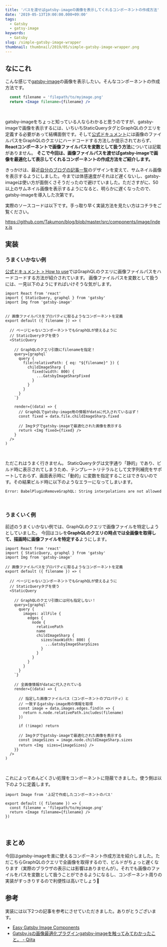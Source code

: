 ```yaml
---
title: 'パスを渡せばgatsby-imageの画像を表示してくれるコンポーネントの作成方法'
date: '2019-05-13T19:00:00.000+09:00'
tags:
  - Gatsby
  - gatsy-image
keywords:
  - Gatsby
slug: /simple-gatsby-image-wrapper
thumbnail: thumbnail/2019/05/simple-gatsby-image-wrapper.png
---
```


## なにこれ

こんな感じで[gatsby-image](https://www.gatsbyjs.org/packages/gatsby-image/)の画像を表示したい。そんなコンポーネントの作成方法です。

```jsx
  const filename = 'filepath/to/myimage.png'
  return <Image filename={filename} />
```
<br/>

gatsby-imageをちょっと知っている人ならわかると思うのですが、gatsby-imageで画像を表示するには、いちいちStaticQueryタグとGraphQLのクエリを定義する必要があって結構面倒です。そして[公式ドキュメント](https://www.gatsbyjs.org/packages/gatsby-image/)には画像のファイルパスをGraphQLのクエリにハードコードする方法しか提示されておらず、**Reactコンポーネントで画像ファイルパスを変数として扱う方法**については記載がありません。
**そこで今回は、画像ファイルパスを渡せばgatsby-imageで画像を最適化して表示してくれるコンポーネントの作成方法をご紹介します。**

きっかけは、最近[自分のブログの記事一覧](../)のデザインを変えて、サムネイル画像を表示するようにしました。今までは体感速度がそれほど遅くないし、gatsby-imageは使い方が面倒くさそうだったので避けていました。たださすがに、50以上のサムネイル画像を表示するようになると、明らかに遅くなったので、gatsby-imageを導入した次第です。

実際のソースコードは以下です。手っ取り早く実装方法を見たい方はコチラをご覧ください。

https://github.com/Takumon/blog/blob/master/src/components/image/index.js


## 実装

### うまくいかない例

[公式ドキュメント > How to use](https://www.gatsbyjs.org/packages/gatsby-image/#how-to-use)ではGraphQLのクエリに画像ファイルパスをハードコードする方法が紹介されています。
画像ファイルパスを変数として扱うには、一見以下のようにすればいけそうな気がします。

```jsx:title=うまくいかない例
import React from 'react'
import { StaticQuery, graphql } from 'gatsby'
import Img from 'gatsby-image'


// 画像ファイルパスをプロパティに取るようなコンポーネントを定義
export default ({ filename }) => (

  // ページじゃないコンポーネントでもGraphQLが使えるように
  // StaticQueryタグを使う
  <StaticQuery

    // GraphQLのクエリ引数にfilenameを指定！
    query={graphql`
      query {
        file(relativePath: { eq: "${filename}" }) {
          childImageSharp {
            fixed(width: 800) {
              ...GatsbyImageSharpFixed
            }
          }
        }
      }
    `}

    render={(data) => {
      // GraphQLでgatsby-image用の情報がdataに代入されているはず！
      const fixed = data.file.childImageSharp.fixed

      // Imgタグでgatsby-imageで最適化された画像を表示する
      return <Img fixed={fixed} />
    }
  />
)
```
<br/>


ただこれはうまく行きません。
StaticQueryタグは文字通り「静的」であり、ビルド時に表示されてしまうため、テンプレートリテラルとして文字列補完をサポートしておらず、画面表示時に「動的」に変数を指定することはできないのです。その結果ビルド時に以下のようなエラーになってしまいます。

```txt
Error: BabelPluginRemoveGraphQL: String interpolations are not allowed in graphql fragments. Included fragments should be referenced as ...
```
<br/>

### うまくいく例

前述のうまくいかない例では、GraphQLのクエリで画像ファイルを特定しようとしていました。
今回はコレを**GraphQLのクエリの時点では全画像を取得して、描画時に画像ファイルを特定する**ようにします。

```jsx:title=うまくいく例
import React from 'react'
import { StaticQuery, graphql } from 'gatsby'
import Img from 'gatsby-image'

// 画像ファイルパスをプロパティに取るようなコンポーネントを定義
export default ({ filename }) => (

  // ページじゃないコンポーネントでもGraphQLが使えるように
  // StaticQueryタグを使う
  <StaticQuery

    // GraphQLのクエリ引数には何も指定しない！
    query={graphql`
      query {
        images: allFile {
          edges {
            node {
              relativePath
              name
              childImageSharp {
                sizes(maxWidth: 800) {
                  ...GatsbyImageSharpSizes
                }
              }
            }
          }
        }
      }
    `}

    // 全画像情報がdataに代入されている
    render={(data) => {

      // 指定した画像ファイルパス（コンポーネントのプロパティ）と
      // 一致するgatsby-image用の情報を取得
      const image = data.images.edges.find(n => {
        return n.node.relativePath.includes(filename)
      })

      if (!image) return
      
      // Imgタグでgatsby-imageで最適化された画像を表示する
      const imageSizes = image.node.childImageSharp.sizes
      return <Img　sizes={imageSizes} />
    }}
  />
)
```
<br/>

これによってめんどくさい処理をコンポーネントに隠蔽できました。使う側は以下のように定義します。

```jsx:title=コンポーネントの使用イメージ
import Image from '上記で作成したコンポーネントのパス'

export default ({ filename }) => {
  const filename = 'filepath/to/myimage.png'
  return <Image filename={filename} />
})
```
<br/>


## まとめ

今回はgatsby-imageを楽に使えるコンポーネント作成方法を紹介しました。ただこちらGraphQLのクエリで全画像を取得するので、ビルドがちょっと遅くなります（実際のブラウザの表示には影響はありませんが）。それでも画像のファイルをパスを変数として扱うことができるようになるし、コンポーネント周りの実装がすっきりするので利便性は高いでしょう🍅


## 参考

実装には以下2つの記事を参考にさせていただきました。ありがとうございます。

* [Easy Gatsby Image Components](https://noahgilmore.com/blog/easy-gatsby-image-components/)
* [Gatsby.jsの画像最適化プラグインgatsby-imageを触ってみてわかったこと。 - Qiita](https://qiita.com/tkkrr/items/34f384956fb968a30fe5)
